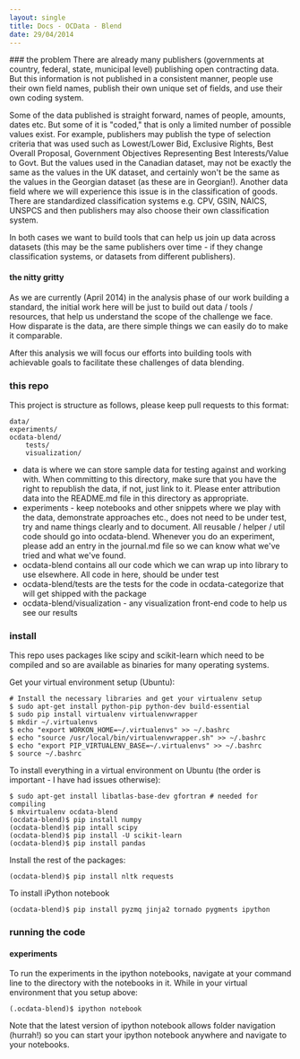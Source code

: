 ```yaml
---
layout: single
title: Docs - OCData - Blend
date: 29/04/2014
---
```

<div class="toc"></div>
### the problem
There are already many publishers (governments at country, federal, state, municipal level) publishing
open contracting data. But this information is not published in a consistent manner, people use their own field names,
publish their own unique set of fields, and use their own coding system.

Some of the data published is straight forward, names of people, amounts, dates etc. But some of it is "coded," that is only a limited number of possible values exist. For example, publishers may publish the type of selection criteria that was used such as Lowest/Lower Bid, Exclusive Rights, Best Overall Proposal, Government Objectives Representing Best Interests/Value to Govt. But the values used in the Canadian dataset, may not be exactly the same as the values in the UK dataset, and certainly won't be the same as the values in the Georgian dataset (as these are in Georgian!). Another data field where we will experience this issue is in the classification of goods. There are standardized classification systems e.g. CPV, GSIN, NAICS, UNSPCS and then publishers may also choose their own classification system.

In both cases we want to build tools that can help us join up data across datasets (this may be the same publishers over time - if they change classification systems, or datasets from different publishers).

#### the nitty gritty
As we are currently (April 2014) in the analysis phase of our work building a standard, the initial work here will be just to build out data / tools / resources, that help us understand the scope of the challenge we face. How disparate is the data, are there simple things we can easily do to make it comparable.

After this analysis we will focus our efforts into building tools with achievable goals to facilitate these challenges of data blending.


### this repo
This project is structure as follows, please keep pull requests to this format:

    data/
    experiments/
    ocdata-blend/
        tests/
        visualization/

* data is where we can store sample data for testing against and working with. When committing to this directory, make sure that you have the right to republish the data, if not, just link to it. Please enter attribution data into the README.md file in this directory as appropriate.
* experiments - keep notebooks and other snippets where we play with the data, demonstrate approaches etc., does not need to be under test, try and name things clearly and  to document. All reusable / helper / util code should go into ocdata-blend. Whenever you do an experiment, please add an entry in the journal.md file so we can know what we've tried and what we've found.
* ocdata-blend contains all our code which we can wrap up into library to use elsewhere. All code in here, should be under test
* ocdata-blend/tests are the tests for the code in ocdata-categorize that will get shipped with the package
* ocdata-blend/visualization - any visualization front-end code to help us see our results


### install
This repo uses packages like scipy and scikit-learn which need to be compiled and so are
available as binaries for many operating systems. 

Get your virtual environment setup (Ubuntu):

    # Install the necessary libraries and get your virtualenv setup
    $ sudo apt-get install python-pip python-dev build-essential 
    $ sudo pip install virtualenv virtualenvwrapper
    $ mkdir ~/.virtualenvs
    $ echo "export WORKON_HOME=~/.virtualenvs" >> ~/.bashrc
    $ echo "source /usr/local/bin/virtualenvwrapper.sh" >> ~/.bashrc 
    $ echo "export PIP_VIRTUALENV_BASE=~/.virtualenvs" >> ~/.bashrc 
    $ source ~/.bashrc 

To install everything in a virtual environment on Ubuntu (the order is important - I have had issues otherwise):
    
    $ sudo apt-get install libatlas-base-dev gfortran # needed for compiling
    $ mkvirtualenv ocdata-blend
    (ocdata-blend)$ pip install numpy
    (ocdata-blend)$ pip intall scipy
    (ocdata-blend)$ pip install -U scikit-learn
    (ocdata-blend)$ pip install pandas

Install the rest of the packages:

    (ocdata-blend)$ pip install nltk requests

To install iPython notebook

    (ocdata-blend)$ pip install pyzmq jinja2 tornado pygments ipython

### running the code

#### experiments
To run the experiments in the ipython notebooks, navigate at your command line to the directory with the notebooks in it. While in your virtual environment that you setup above:

    (.ocdata-blend)$ ipython notebook

Note that the latest version of ipython notebook allows folder navigation (hurrah!) so you can start your ipython notebook anywhere and navigate to your notebooks.
